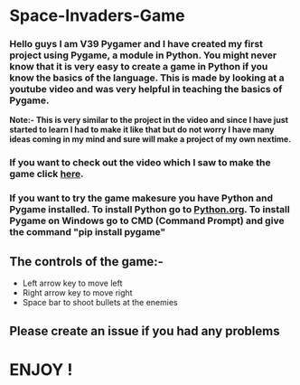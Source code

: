 # Space-Invaders-Game

### Hello guys I am V39 Pygamer and I have created my first project using Pygame, a module in Python. You might never know that it is very easy to create a game in Python if you know the basics of the language. This is made by looking at a youtube video and was very helpful in teaching the basics of Pygame.




**Note:- This is very similar to the project in the video and since I have just started to learn I had to make it like that but do not worry I have many ideas coming in my mind and sure will make a project of my own nextime.** 


### If you want to check out the video which I saw to make the game click  [here](https://www.youtube.com/watch?v=FfWpgLFMI7w).


### If you want to try the game makesure you have Python and Pygame installed. To install Python go to [Python.org](https://www.python.org/downloads). To install Pygame on Windows go to CMD (Command Prompt) and give the command "pip install pygame"

## The controls of the game:-
* Left arrow key to move left
* Right arrow key to move right
* Space bar to shoot bullets at the enemies

## Please create an issue if you had any problems

# ENJOY !


 
